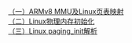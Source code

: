 [（一）ARMv8 MMU及Linux页表映射](https://www.cnblogs.com/LoyenWang/p/11406693.html)  
[（二）Linux物理内存初始化](https://www.cnblogs.com/LoyenWang/p/11440957.html)  
[（三）Linux paging_init解析](https://www.cnblogs.com/LoyenWang/p/11483948.html)   
